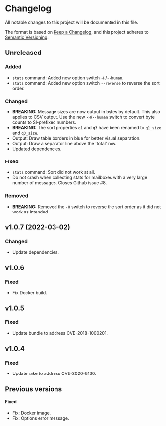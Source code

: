 # Changelog

All notable changes to this project will be documented in this file.

The format is based on [Keep a Changelog](https://keepachangelog.com/en/1.1.0/),
and this project adheres to [Semantic Versioning](https://semver.org/spec/v2.0.0.html).

## Unreleased

### Added

- `stats` command: Added new option switch `-H`/`--human`.
- `stats` command: Added new option switch `--reverse` to reverse the sort
  order.

### Changed

- **BREAKING:** Message sizes are now output in bytes by default. This also
  applies to CSV output. Use the new `-H`/`--human` switch to convert byte
  counts to SI-prefixed numbers.
- **BREAKING:** The sort properties `q1` and `q3` have been renamed to `q1_size`
  and `q3_size`.
- Output: Draw table borders in blue for better visual separation.
- Output: Draw a separator line above the 'total' row.
- Updated dependencies.

### Fixed

- `stats` command: Sort did not work at all.
- Do not crash when collecting stats for mailboxes with a very large number of
  messages. Closes Github issue #8.

### Removed

- **BREAKING:** Removed the `-O` switch to reverse the sort order as it did not
  work as intended

## v1.0.7 (2022-03-02)

### Changed

- Update dependencies.

## v1.0.6

### Fixed

- Fix Docker build.

## v1.0.5

### Fixed

- Update bundle to address CVE-2018-1000201.

## v1.0.4

### Fixed

- Update rake to address CVE-2020-8130.

## Previous versions

#### Fixed

- Fix: Docker image.
- Fix: Options error message.
